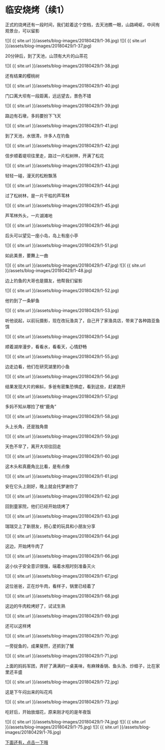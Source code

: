 临安烧烤（续1）
===========

正式的烧烤还有一段时间，我们趁着这个空档，去天池瞧一眼，山路崎岖，中间有观景台，可以留影

![]( {{ site.url }}/assets/blog-images/20180429/1-36.jpg)
![]( {{ site.url }}/assets/blog-images/20180429/1-37.jpg)

20分钟后，到了天池，山顶有大片的山茶花

![]( {{ site.url }}/assets/blog-images/20180429/1-38.jpg)

还有结果的樱桃树

![]( {{ site.url }}/assets/blog-images/20180429/1-40.jpg)

门口离大坝有一段距离，远远望去，景色不错

![]( {{ site.url }}/assets/blog-images/20180429/1-39.jpg)

路边有石墩，多妈要扮下飞天

![]( {{ site.url }}/assets/blog-images/20180429/1-41.jpg)

到了天池，水很清，许多人在钓鱼

![]( {{ site.url }}/assets/blog-images/20180429/1-42.jpg)

信步顺着堤坝往里走，路过一片松树林，开满了松花

![]( {{ site.url }}/assets/blog-images/20180429/1-43.jpg)

轻轻一碰，漫天的松粉飘荡

![]( {{ site.url }}/assets/blog-images/20180429/1-44.jpg)

过了松树林，是一片干枯的芦苇林

![]( {{ site.url }}/assets/blog-images/20180429/1-45.jpg)

芦苇林外头，一片湖滩地

![]( {{ site.url }}/assets/blog-images/20180429/1-46.jpg)

后头可以望见一座小岛，岛上有座小亭

![]( {{ site.url }}/assets/blog-images/20180429/1-51.jpg)

如此美景，要舞上一曲

![]( {{ site.url }}/assets/blog-images/20180429/1-47.jpg)
![]( {{ site.url }}/assets/blog-images/20180429/1-48.jpg)

边上钓鱼的大哥也是摄友，他帮我们留影

![]( {{ site.url }}/assets/blog-images/20180429/1-52.jpg)

他钓到了一条鲈鱼

![]( {{ site.url }}/assets/blog-images/20180429/1-53.jpg)

听他说起，以前玩摄影，现在改玩渔具了，自己开了家渔具店，带来了各种路亚鱼饵

![]( {{ site.url }}/assets/blog-images/20180429/1-54.jpg)

顺着湖岸漫步，看看水，看看天，心情舒畅

![]( {{ site.url }}/assets/blog-images/20180429/1-55.jpg)

边走边看，他们在研究湖里的小鱼

![]( {{ site.url }}/assets/blog-images/20180429/1-56.jpg)

结果发现大片的蝌蚪，多爸有密集恐惧症，看到这些，赶紧跑开

![]( {{ site.url }}/assets/blog-images/20180429/1-57.jpg)

多妈不知从哪捡了根“鹿角”

![]( {{ site.url }}/assets/blog-images/20180429/1-58.jpg)

头上长角，还是独角兽

![]( {{ site.url }}/assets/blog-images/20180429/1-59.jpg)

天色不早了，离开大坝往回走

![]( {{ site.url }}/assets/blog-images/20180429/1-60.jpg)

这木头和真鹿角比比看，是有点像

![]( {{ site.url }}/assets/blog-images/20180429/1-61.jpg)

安在它头上刚好，晚上就会托梦谢你了

![]( {{ site.url }}/assets/blog-images/20180429/1-62.jpg)

回到童家院，他们已经开始烧烤了

![]( {{ site.url }}/assets/blog-images/20180429/1-63.jpg)

瑞瑞交上了新朋友，把心爱的玩具和小朋友分享

![]( {{ site.url }}/assets/blog-images/20180429/1-64.jpg)

这边，开始烤牛肉了

![]( {{ site.url }}/assets/blog-images/20180429/1-66.jpg)

这小伙子安全意识很强，端着水瓶时刻准备灭火

![]( {{ site.url }}/assets/blog-images/20180429/1-67.jpg)

这位爸爸，正在炒牛肉，看样子，锅里已经着了

![]( {{ site.url }}/assets/blog-images/20180429/1-68.jpg)

这边的牛肉粒烤好了，试试生熟

![]( {{ site.url }}/assets/blog-images/20180429/1-69.jpg)

还可以这样烤

![]( {{ site.url }}/assets/blog-images/20180429/1-70.jpg)

一旁捉鱼的，成果斐然，还抓到了蟹

![]( {{ site.url }}/assets/blog-images/20180429/1-71.jpg)

上面的妈妈军团，弄好了满满的一桌美味，有麻辣香锅、鱼头汤、炒蛏子，比在家里还丰盛

![]( {{ site.url }}/assets/blog-images/20180429/1-72.jpg)

这是下午闷出来的叫花鸡

![]( {{ site.url }}/assets/blog-images/20180429/1-73.jpg)

吃好后，开始放烟花，原来刚才吃的是年夜饭

![]( {{ site.url }}/assets/blog-images/20180429/1-74.jpg)
![]( {{ site.url }}/assets/blog-images/20180429/1-75.jpg)
![]( {{ site.url }}/assets/blog-images/20180429/1-76.jpg)

[下面还有，点击一下哦](/2018/04/30/临安烧烤2.html)